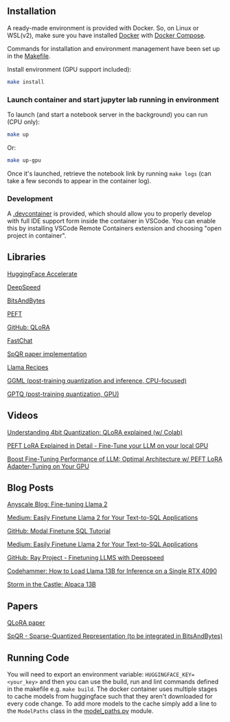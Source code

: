 ## Installation

A ready-made environment is provided with Docker. So, on Linux or WSL(v2), make sure you have installed [Docker](https://docs.docker.com/engine/install/) with [Docker Compose](https://docs.docker.com/compose/install/).

Commands for installation and environment management have been set up in the [Makefile](./Makefile). 

Install environment (GPU support included):

```sh
make install
```

### Launch container and start jupyter lab running in environment

To launch (and start a notebook server in the background) you can run (CPU only):

```sh
make up
```

Or:

```sh
make up-gpu
```

Once it's launched, retrieve the notebook link by running `make logs` (can take a few seconds to appear in the container log).

### Development

A [.devcontainer](./.devcontainer) is provided, which should allow you to properly develop with full IDE support form inside the container in VSCode. You can enable this by installing VSCode Remote Containers extension and choosing "open project in container".


## Libraries

[HuggingFace Accelerate](https://huggingface.co/docs/accelerate/index)

[DeepSpeed](https://github.com/microsoft/DeepSpeed)

[BitsAndBytes](https://github.com/TimDettmers/bitsandbytes)

[PEFT](https://github.com/huggingface/peft)

[GitHub: QLoRA](https://github.com/artidoro/qlora)

[FastChat](https://github.com/lm-sys/FastChat)

[SpQR paper implementation](https://github.com/Vahe1994/SpQR)

[Llama Recipes](https://github.com/facebookresearch/llama-recipes)

[GGML (post-training quantization and inference, CPU-focused)](https://github.com/ggerganov/ggml)

[GPTQ (post-training quantization, GPU)](https://github.com/ist-daslab/gptq)

## Videos

[Understanding 4bit Quantization: QLoRA explained (w/ Colab)](https://www.youtube.com/watch?v=TPcXVJ1VSRI)

[PEFT LoRA Explained in Detail - Fine-Tune your LLM on your local GPU](https://www.youtube.com/watch?v=YVU5wAA6Txo)

[Boost Fine-Tuning Performance of LLM: Optimal Architecture w/ PEFT LoRA Adapter-Tuning on Your GPU](https://www.youtube.com/watch?v=A-a-l_sFtYM)

## Blog Posts

[Anyscale Blog: Fine-tuning Llama 2](https://www.anyscale.com/blog/fine-tuning-llama-2-a-comprehensive-case-study-for-tailoring-models-to-unique-applications)

[Medium: Easily Finetune Llama 2 for Your Text-to-SQL Applications](https://medium.com/llamaindex-blog/easily-finetune-llama-2-for-your-text-to-sql-applications-ecd53640e10d)

[GitHub: Modal Finetune SQL Tutorial](https://github.com/run-llama/modal_finetune_sql/blob/main/tutorial.ipynb)

[Medium: Easily Finetune Llama 2 for Your Text-to-SQL Applications](https://medium.com/llamaindex-blog/easily-finetune-llama-2-for-your-text-to-sql-applications-ecd53640e10d)

[GitHub: Ray Project - Finetuning LLMS with Deepspeed](https://github.com/ray-project/ray/tree/workspace_templates_2.6.1/doc/source/templates/04_finetuning_llms_with_deepspeed)


[Codehammer: How to Load Llama 13B for Inference on a Single RTX 4090](https://codehammer.io/how-to-load-llama-13b-for-inference-on-a-single-rtx-4090/)

[Storm in the Castle: Alpaca 13B](https://www.storminthecastle.com/posts/alpaca_13B/)


## Papers

[QLoRA paper](https://arxiv.org/abs/2305.14314)

[SpQR - Sparse-Quantized Representation (to be integrated in BitsAndBytes)](https://arxiv.org/pdf/2306.03078.pdf)

## Running Code

You will need to export an environment variable: `HUGGINGFACE_KEY=<your_key>` and then you can use the build, run and lint commands defined in the makefile e.g. `make build`. The docker container uses multiple stages to cache models from huggingface such that they aren't downloaded for every code change. To add more models to the cache simply add a line to the `ModelPaths` class in the [model_paths.py](./src/model_paths.py) module.

